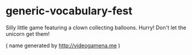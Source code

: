 # generic-vocabulary-fest

Silly little game featuring a clown collecting balloons. Hurry! Don't let the unicorn get them!

( name generated by http://videogamena.me )
